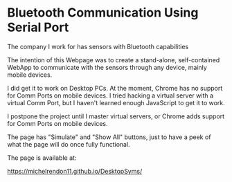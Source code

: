 # Bluetooth Communication Using Serial Port

The company I work for has sensors with Bluetooth capabilities

The intention of this Webpage was to create a stand-alone, self-contained WebApp to communicate with the sensors through any device, mainly mobile devices.

I did get it to work on Desktop PCs. At the moment, Chrome has no support for Comm Ports on mobile devices. I tried hacking a virtual server with a virtual Comm Port, but I haven't learned enough JavaScript to get it to work.

I postpone the project until I master virtual servers, or Chrome adds support for Comm Ports on mobile devices.

The page has "Simulate" and "Show All" buttons, just to have a peek of what the page will do once fully functional.

The page is available at:

<https://michelrendon11.github.io/DesktopSyms/>
